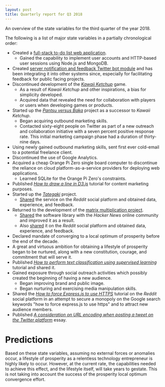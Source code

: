 ```yaml
---
layout: post
title: Quarterly report for Q3 2018
---
```


An overview of the state variables for the third quarter of the year 2018.

The following is a list of major state variables in a partially chronological order:

* Created a [full-stack to-do list web application](https://github.com/webDva/todo-list-web-app).
  * Gained the capability to implement user accounts and HTTP-based user sessions using Node.js and MongoDB.
* Created [server notification and feedback Twitter bot module](https://github.com/webDva/Twitter-Server-Notifications-Bot) and has been integrating it into other systems since, especially for facilitating feedback for public facing projects.
* Discontinued development of the [*Kawaii Ketchup*](https://webdva.itch.io/kawaii-ketchup) game.
  * As a result of *Kawaii Ketchup* and other inspirations, a bias for simplicity developed.
  * Acquired data that revealed the need for collaboration with players or users when developing games or products.
* Started up the [*Pantsu versus Baka*](https://webdva.itch.io/pantsu-versus-baka) project as a successor to *Kawaii Ketchup*.
  * Began acquiring outbound marketing skills.
  * Contacted sixty-eight people on Twitter as part of a new outreach and collaboration initiative with a seven percent positive response rate. This initial marketing campaign phase had a duration of thirty-nine days.
* Using newly gained outbound marketing skills, sent first ever cold-email to a potential freelance client.
* Discontinued the use of Google Analytics.
* Acquired a cheap Orange Pi Zero single board computer to discontinue the reliance on cloud platform-as-a-service providers for deploying web applications.
  * Learned SQLite for the Orange Pi Zero's constraints.
* Published [*How to draw a line in D3.js*](/how-to-draw-a-line-in-d3js/) tutorial for content marketing purposes.
* Started up the [*Tategaki*](https://webdva.github.io/tategaki) project.
  * [Shared](https://www.reddit.com/r/LearnJapanese/comments/9ely3w/horizontal_japanese_writing_yokogaki_to_vertical/) the service on the *Reddit* social platform and obtained data, experience, and feedback.
* Returned to the development of the [matrix multiplication project](https://github.com/webDva/matrixmul).
  * [Shared](https://news.ycombinator.com/item?id=17883409) the software library with the *Hacker News* online community and improved it as a result.
  * Also [shared](https://www.reddit.com/r/embedded/comments/9i6klr/im_making_a_portable_matrix_multiplication_library/) it on the *Reddit* social platform and obtained data, experience, and feedback.
* Declared mandate of converging to a local optimum of prosperity before the end of the decade.
* A great and virtuous ambition for obtaining a lifestyle of prosperity began to be nurtured, along with a new constitution, courage, and commitment that will serve it.
* Published [*How to perform text classification using supervised learning*](/how-to-perform-text-classification-using-supervised-learning/) tutorial and shared it.
* Gained exposure through social outreach activities which possibly created the beginning of having a new audience.
  * Began improving brand and public image.
  * Began nurturing and exercising media manipulation skills.
* Shared the [*How to force Express.js to use HTTPS*](/how-to-force-express-https-tutorial/) tutorial on the *Reddit* social platform in an attempt to secure a monopoly on the Google search keywords "how to force express.js to use https" and to attract new audience members.
* Published [*A consideration on URL encoding when posting a tweet on the Twitter platform*](/a-consideration-on-url-encoding-when-posting-a-tweet-on-the-twitter-platform/) essay.

# Predictions

Based on these state variables, assuming no external forces or anomalies occur, a lifestyle of prosperity as a relentless technology entrepreneur is highly likely to occur. However, at the current rate, the capabilities needed to achieve this effect, and the lifestyle itself, will take years to gestate. This is not taking into account the success of the prosperity local optimum convergence effort.